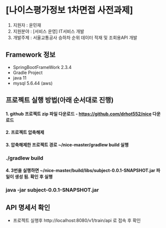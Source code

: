 # [나이스평가정보 1차면접 사전과제]
1. 지원자 : 윤민재
2. 지원분야 : [서비스 운영] IT서비스 개발 
3. 개발주제 : 서울교통공사 승하차 순위 데이터 적재 및 조회용API 개발

## Framework 정보
- SpringBootFrameWork 2.3.4
- Gradle Project
- java 11
- mysql 5.6.44 (aws) 

## 프로젝트 실행 방법(아래 순서대로 진행)

#### 1. github 프로젝트 zip 파일 다운로드 - https://github.com/drhot552/nice 다운로드

#### 2. 프로젝트 압축해제 

#### 3. 압축해제한 프로젝트 경로 ~/nice-master/gradlew build 실행
  ### ./gradlew build
  
#### 4. 3번을 실행하면 ~/nice-master/build/libs/subject-0.0.1-SNAPSHOT.jar 파일이 생성 됨. 확인 후 실행
  ### java -jar subject-0.0.1-SNAPSHOT.jar
  
## API 명세서 확인
-    프로젝트 실행후 http://localhost:8080/v1/train/api 로 접속 후 확인
